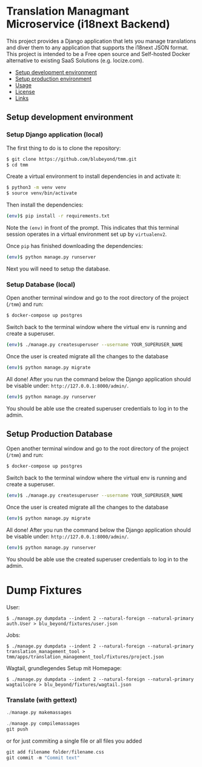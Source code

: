 # Translation Managmant Microservice (i18next Backend)
This project provides a Django application that lets you manage translations and diver them to any application that supports the i18next JSON format. This project is intended to be a Free open source and Self-hosted Docker alternative to existing SaaS Solutions (e.g. locize.com).

<!-- TOC -->

- [Setup development environment](#setup-development-environment)
- [Setup production environment](#setup-production-environment)
- [Usage](#usage)
- [License](#license)
- [Links](#links)

<!-- /TOC -->






## Setup development environment
### Setup Django application (local)

The first thing to do is to clone the repository:

```sh
$ git clone https://github.com/blubeyond/tmm.git
$ cd tmm
```

Create a virtual environment to install dependencies in and activate it:

```sh
$ python3 -m venv venv
$ source venv/bin/activate
```

Then install the dependencies:

```sh
(env)$ pip install -r requirements.txt
```
Note the `(env)` in front of the prompt. This indicates that this terminal
session operates in a virtual environment set up by `virtualenv2`.

Once `pip` has finished downloading the dependencies:
```sh
(env)$ python manage.py runserver
```
Next you will need to setup the database.


### Setup Database (local)

Open another terminal window and go to the root directory of the project (`/tmm`) and run:
```sh
$ docker-compose up postgres
```

Switch back to the terminal window where the virtual env is running and create a superuser.
```sh
(env)$ ./manage.py createsuperuser --username YOUR_SUPERUSER_NAME
```

Once the user is created migrate all the changes to the database
```sh
(env)$ python manage.py migrate
```

All done! After you run the command below the Django application should be visable under: `http://127.0.0.1:8000/admin/`.
```sh
(env)$ python manage.py runserver
```

You should be able use the created superuser credentials to log in to the admin.



## Setup Production Database

Open another terminal window and go to the root directory of the project (`/tmm`) and run:
```sh
$ docker-compose up postgres
```

Switch back to the terminal window where the virtual env is running and create a superuser.
```sh
(env)$ ./manage.py createsuperuser --username YOUR_SUPERUSER_NAME
```

Once the user is created migrate all the changes to the database
```sh
(env)$ python manage.py migrate
```

All done! After you run the command below the Django application should be visable under: `http://127.0.0.1:8000/admin/`.
```sh
(env)$ python manage.py runserver
```

You should be able use the created superuser credentials to log in to the admin.

# Dump Fixtures

User:

    $ ./manage.py dumpdata --indent 2 --natural-foreign --natural-primary auth.User > blu_beyond/fixtures/user.json

Jobs:

    $ ./manage.py dumpdata --indent 2 --natural-foreign --natural-primary translation_management_tool > tmm/apps/translation_management_tool/fixtures/project.json

Wagtail, grundlegendes Setup mit Homepage:

    $ ./manage.py dumpdata --indent 2 --natural-foreign --natural-primary wagtailcore > blu_beyond/fixtures/wagtail.json


### Translate (with gettext)

```scala
./manage.py makemassages

./manage.py compilemassages
git push
```
or for just commiting a single file or all files you added
```scala
git add filename folder/filename.css
git commit -m "Commit text"
```
